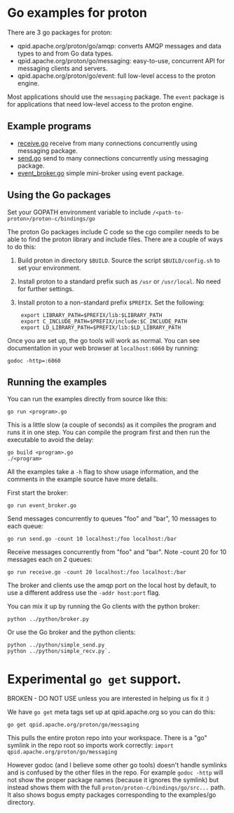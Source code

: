 # Go examples for proton

There are 3 go packages for proton:

- qpid.apache.org/proton/go/amqp: converts AMQP messages and data types to and from Go data types.
- qpid.apache.org/proton/go/messaging: easy-to-use, concurrent API for messaging clients and servers.
- qpid.apache.org/proton/go/event: full low-level access to the proton engine.

Most applications should use the `messaging` package. The `event` package is for
applications that need low-level access to the proton engine.

## Example programs

- [receive.go](receive.go) receive from many connections concurrently using messaging package.
- [send.go](send.go) send to many connections concurrently using messaging package.
- [event_broker.go](event_broker.go) simple mini-broker using event package.

## Using the Go packages

Set your GOPATH environment variable to include `/<path-to-proton>/proton-c/bindings/go`

The proton Go packages include C code so the cgo compiler needs to be able to
find the proton library and include files.  There are a couple of ways to do this:

1. Build proton in directory `$BUILD`. Source the script `$BUILD/config.sh` to set your environment.

2. Install proton to a standard prefix such as `/usr` or `/usr/local`. No need for further settings.

3. Install proton to a non-standard prefix `$PREFIX`. Set the following:

        export LIBRARY_PATH=$PREFIX/lib:$LIBRARY_PATH
        export C_INCLUDE_PATH=$PREFIX/include:$C_INCLUDE_PATH
        export LD_LIBRARY_PATH=$PREFIX/lib:$LD_LIBRARY_PATH

Once you are set up, the go tools will work as normal. You can see documentation
in your web browser at `localhost:6060` by running:

    godoc -http=:6060

## Running the examples

You can run the examples directly from source like this:

    go run <program>.go

This is a little slow (a couple of seconds) as it compiles the program and runs it in one step.
You can compile the program first and then run the executable to avoid the delay:

    go build <program>.go
    ./<program>

All the examples take a `-h` flag to show usage information, and the comments in
the example source have more details.

First start the broker:

    go run event_broker.go

Send messages concurrently to queues "foo" and "bar", 10 messages to each queue:

    go run send.go -count 10 localhost:/foo localhost:/bar

Receive messages concurrently from "foo" and "bar". Note -count 20 for 10 messages each on 2 queues:

    go run receive.go -count 20 localhost:/foo localhost:/bar

The broker and clients use the amqp port on the local host by default, to use a
different address use the `-addr host:port` flag.

You can mix it up by running the Go clients with the python broker:

    python ../python/broker.py

Or use the Go broker and the python clients:

    python ../python/simple_send.py
    python ../python/simple_recv.py`.


# Experimental `go get` support.

BROKEN - DO NOT USE unless you are interested in helping us fix it :)

We have `go get` meta tags set up at qpid.apache.org so you can do this:

    go get qpid.apache.org/proton/go/messaging

This pulls the entire proton repo into your workspace. There is a "go" symlink in the
repo root so imports work correctly: `import qpid.apache.org/proton/go/messaging`

However godoc (and I believe some other go tools) doesn't handle symlinks and is
confused by the other files in the repo. For example `godoc -http` will not show
the proper package names (because it ignores the symlink) but instead shows them
with the full `proton/proton-c/bindings/go/src...` path. It also shows bogus
empty packages corresponding to the examples/go directory.
